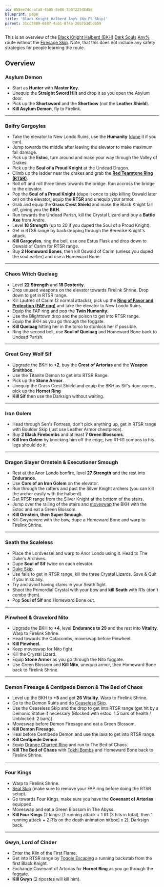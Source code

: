 ```yaml
---
id: 058ee74c-afa8-4b05-8e86-7a0f22548d5e
blueprint: page
title: 'Black Knight Halberd Any% (No FS Skip)'
parent: 31cc3809-6887-4ab1-8f4a-26b7b3dbdb59
---
```

This is an overview of the [Black Knight Halberd (BKH)](//darksouls.wikidot.com/black-knight-halberd) [Dark Souls](/darksouls) [Any%](/any-darksouls) route without the [Firesage Skip](/darksouls/firesage-skip). Note, that this does not include any safety strategies for people learning the route.

## Overview

### Asylum Demon

- Start as **Hunter** with **Master Key**.
- Unequip the **Straight Sword Hilt** and drop it as you open the Asylum door.
- Pick up the **Shortsword** and the **Shortbow** (_not_ the **Leather Shield**).
- **Kill Asylum Demon**, fly to Firelink.

---

### Belfry Gargoyles

- Take the elevator to New Londo Ruins, use the **Humanity** ([dupe](/darksouls/item-dupe) it if you can).
- Jump towards the middle after leaving the elevator to make maximum fall damage.
- Pick up the **Estoc**, turn around and make your way through the Valley of Drakes.
- Pick up the **Soul of a Proud Knight** at the Undead Dragon.
- Climb up the ladder near the drakes and grab the **[Red Tearstone Ring (RTSR)](//darksouls.wikidot.com/red-tearstone-ring)**.
- Roll off and roll three times towards the bridge. Run accross the bridge to the elevator.
- Pop the **Soul of a Proud Knight** (dupe it once to skip killing Oswald later on) on the elevator, equip the **RTSR** and unequip your armor.
- Grab and equip the **Grass Crest Shield** and make the Black Knight fall off, giving you the **BKH**.
- Run towards the Undead Parish, kill the Crystal Lizard and buy a **Battle Axe** from Andre.
- Level **18 Strength** (up to 20 if you duped the Soul of a Proud Knight).
- Get in RTSR range by backstepping through the Berenike Knight's attack.
- **Kill Gargoyles**, ring the bell, use one Estus Flask and drop down to Oswald of Carim for RTSR range.
- Buy **2 Homeward Bones**, then kill Oswald of Carim (unless you duped the soul earlier) and use a Homeward Bone.

---

### Chaos Witch Quelaag

- Level **22 Strength** and **18 Dexterity**.
- Drop unused weapons on the elevator towards Firelink Shrine. Drop down to get in RTSR range.
- Kill Lautrec of Carim (2 normal attacks), pick up the **[Ring of Favor and Protection (FAP ring)](//darksouls.wikidot.com/ring-of-favor-and-protection)** and take the elevator to New Londo Ruins.
- Equip the FAP ring and pop the **Twin Humanity**.
- Use the Blighttown drop and the poison to get into RTSR range.
- Equip the BKH as you go through the foggate.
- **Kill Quelaag** hitting her in the torso to stunlock her if possible.
- Ring the second bell, use **Soul of Quelaag** and Homeward Bone back to Undead Parish.

---

### Great Grey Wolf Sif

- Upgrade the BKH to **+2**, buy the **Crest of Artorias** and the **Weapon Smithbox**.
- Use the Titanite Demon to get into RTSR Range.
- Pick up the **Stone Armor**.
- Unequip the Grass Crest Shield and equip the BKH as Sif's door opens, pick up the **Hornet Ring**
- **Kill Sif** then use the Darksign without waiting.

---

### Iron Golem

- Head through Sen's Fortress, don't pick anything up, get in RTSR range with Boulder Skip (just use Leather Armor chestpiece).
- Buy **2 Black Firebombs** and at least **7 Green Blossoms**.
- **Kill Iron Golem** by knocking him off the edge, two R1-R1 combos to his legs should do it.

---

### Dragon Slayer Ornstein & Executioner Smough

- Rest at the Anor Londo bonfire, level **27 Strength** and the rest into **Endurance**.
- Use **Core of an Iron Golem** on the elevator.
- Run through the rafters and past the Silver Knight archers (you can kill the archer easily with the halberd).
- Get RTSR range from the Silver Knight at the bottom of the stairs.
- Jump over the railing of the stairs and [moveswap](/moveswap) the BKH with the Estoc and eat a Green Blossom.
- **Kill Ornstein, then Super Smough**.
- Kill Gwynevere with the bow, dupe a Homeward Bone and warp to Firelink Shrine.

---

### Seath the Scaleless

- Place the Lordvessel and warp to Anor Londo using it. Head to The Duke's Archives.
- Dupe **Soul of Sif** twice on each elevator.
- [Duke Skip](/duke-skip).
- Use falls to get in RTSR range, kill the three Crystal Lizards. Save & Quit if you miss any.
- Try and avoid having clams in your Seath fight.
- Shoot the Primordial Crystal with your bow and **kill Seath** with R1s (don't combo them).
- Pop **Soul of Sif** and Homeward Bone out.

---

### Pinwheel & Gravelord Nito

- Upgrade the BKH to **+4**, level **Endurance to 29** and the rest into **Vitality**. Warp to Firelink Shrine.
- Head towards the Catacombs, moveswap before Pinwheel.
- **Kill Pinwheel.**
- Keep moveswap for Nito fight.
- Kill the Crystal Lizard.
- Equip **Stone Armor** as you go through the Nito foggate.
- Use Green Blossom and **Kill Nito**, unequip armor, then Homeward Bone back to Firelink Shrine.

---

### Demon Firesage & Centipede Demon & The Bed of Chaos

- Level up the BKH to **+5** and get **26 Vitality**. Warp to Firelink Shrine.
- Go to the Demon Ruins and do [Ceaseless Skip](/ceaseless-skip).
- Use the Ceaseless Skip and the drop to get into RTSR range (get hit by a Demonic Statue if necessary (Blocked with estoc: 1.5 bars of health / Unblocked: 2 bars)).
- Moveswap before Demon Firesage and eat a Green Blossom.
- **Kill Demon Firesage**.
- Heal before Centipede Demon and use the lava to get into RTSR range.
- **Kill Centipede Demon**.
- Equip [Orange Charred Ring](//darksouls.wikidot.com/orange-charred-ring) and run to The Bed of Chaos.
- **Kill The Bed of Chaos** with [Tokhi Bombs](/tokhi-bombs) and Homeward Bone back to Firelink Shrine.

---

### Four Kings

- Warp to Firelink Shrine.
- [Seal Skip](/seal-skip) (make sure to remove your FAP ring before doing the RTSR setup).
- Go towards Four Kings, make sure you have the **Covenant of Artorias** equipped.
- Moveswap and eat a Green Blossom in The Abyss.
- **Kill Four Kings** (2 kings: \[1 running attack + 1 R1 (3 hits in total), then 1 running attack + 2 R1s on the death animation hitbox] x 2). Darksign back.

---

### Gwyn, Lord of Cinder

- Enter the Kiln of the First Flame.
- Get into RTSR range by [Toggle Escaping](/index.php?title=Toggle_Escape&action=edit&redlink=1 'Toggle Escape (page does not exist)') a running backstab from the first Black Knight.
- Exchange Covenant of Artorias for **Hornet Ring** as you go through the foggate.
- **Kill Gwyn** (2 ripostes will kill him).
